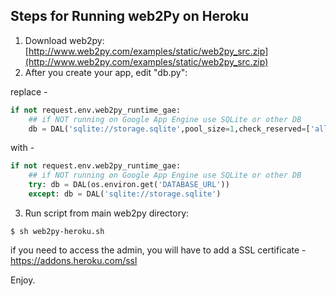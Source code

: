 ## Steps for Running web2Py on Heroku

1. Download web2py: [http://www.web2py.com/examples/static/web2py_src.zip](http://www.web2py.com/examples/static/web2py_src.zip)
2. After you create your app, edit "db.py":

  replace -

  ```python
  if not request.env.web2py_runtime_gae:
      ## if NOT running on Google App Engine use SQLite or other DB
      db = DAL('sqlite://storage.sqlite',pool_size=1,check_reserved=['all'])
  ```

  with -

  ```python
  if not request.env.web2py_runtime_gae:
      ## if NOT running on Google App Engine use SQLite or other DB
      try: db = DAL(os.environ.get('DATABASE_URL'))
      except: db = DAL('sqlite://storage.sqlite')
  ```

3. Run script from main web2py directory:
```shell
$ sh web2py-heroku.sh
```

if you need to access the admin, you will have to add a SSL certificate - https://addons.heroku.com/ssl


Enjoy.

